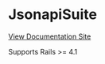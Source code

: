 # JsonapiSuite

[View Documentation Site](https://jsonapi-suite.github.io/jsonapi_suite)

Supports Rails >= 4.1
